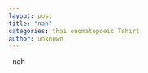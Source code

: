 ```yaml
---
layout: post
title: "nah"
categories: thai onomatopoeic Tshirt
author: unknown
---
```

&nbsp; nah &nbsp;
